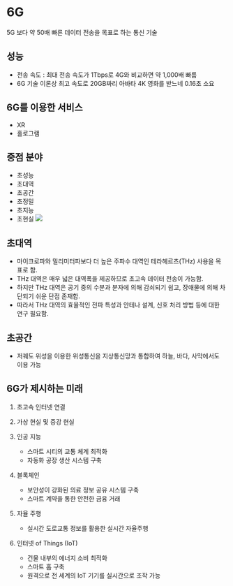 # 6G

5G 보다 약 50배 빠른 데이터 전송을 목표로 하는 통신 기술

## 성능

- 전송 속도 : 최대 전송 속도가 1Tbps로 4G와 비교하면 약 1,000배 빠름
- 6G 기술 이론상 최고 속도로 20GB짜리 아바타 4K 영화를 받느네 0.16초 소요

## 6G를 이용한 서비스

- XR
- 홀로그램

## 중점 분야

- 초성능
- 초대역
- 초공간
- 초정밀
- 초지능
- 초현실
  <img src="https://www.koya-culture.com/data/photos/20220833/art_16607810460944_4c5a1f.png">

## 초대역

- 마이크로파와 밀리미터파보다 더 높은 주파수 대역인 테라헤르츠(THz) 사용을 목표로 함.
- THz 대역은 매우 넓은 대역폭을 제공하므로 초고속 데이터 전송이 가능함.
- 하지만 THz 대역은 공기 중의 수분과 분자에 의해 감쇠되기 쉽고, 장애물에 의해 차단되기 쉬운 단점 존재함.
- 따라서 THz 대역의 효율적인 전파 특성과 안테나 설계, 신호 처리 방법 등에 대한 연구 필요함.

## 초공간

- 저궤도 위성을 이용한 위성통신을 지상통신망과 통합하여 하늘, 바다, 사막에서도 이용 가능

## 6G가 제시하는 미래

1. 초고속 인터넷 연결

2. 가상 현실 및 증강 현실

3. 인공 지능

   - 스마트 시티의 교통 체계 최적화
   - 자동화 공장 생산 시스템 구축

4. 블록체인

   - 보안성이 강화된 의료 정보 공유 시스템 구축
   - 스마트 계약을 통한 안전한 금융 거래

5. 자율 주행

   - 실시간 도로교통 정보를 활용한 실시간 자율주행

6. 인터넷 of Things (IoT)
   - 건물 내부의 에너지 소비 최적화
   - 스마트 홈 구축
   - 원격으로 전 세계의 IoT 기기를 실시간으로 조작 가능
